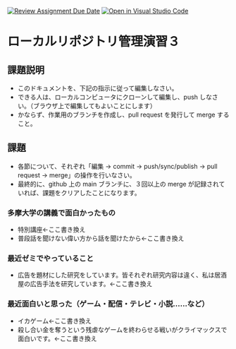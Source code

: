 [![Review Assignment Due Date](https://classroom.github.com/assets/deadline-readme-button-22041afd0340ce965d47ae6ef1cefeee28c7c493a6346c4f15d667ab976d596c.svg)](https://classroom.github.com/a/ljeawwh6)
[![Open in Visual Studio Code](https://classroom.github.com/assets/open-in-vscode-2e0aaae1b6195c2367325f4f02e2d04e9abb55f0b24a779b69b11b9e10269abc.svg)](https://classroom.github.com/online_ide?assignment_repo_id=19882515&assignment_repo_type=AssignmentRepo)
# ローカルリポジトリ管理演習３

## 課題説明
- このドキュメントを、下記の指示に従って編集しなさい。
- できる人は、ローカルコンピュータにクローンして編集し、push しなさい。（ブラウザ上で編集してもよいことにします）
- かならず、作業用のブランチを作成し、pull request を発行して merge すること。

## 課題
- 各節について、それぞれ「編集 → commit → push/sync/publish → pull request → merge」の操作を行いなさい。
- 最終的に、github 上の main ブランチに、３回以上の merge が記録されていれば、課題をクリアしたことになります。

### 多摩大学の講義で面白かったもの
- 特別講座←ここ書き換え
- 普段話を聞けない偉い方から話を聞けたから←ここ書き換え

### 最近ゼミでやっていること
- 広告を題材にした研究をしています。皆それぞれ研究内容は違く、私は居酒屋の広告手法を研究しています。←ここ書き換え

### 最近面白いと思った（ゲーム・配信・テレビ・小説……など）
- イカゲーム←ここ書き換え
- 殺し合い金を奪うという残虐なゲームを終わらせる戦いがクライマックスで面白いです。←ここ書き換え
